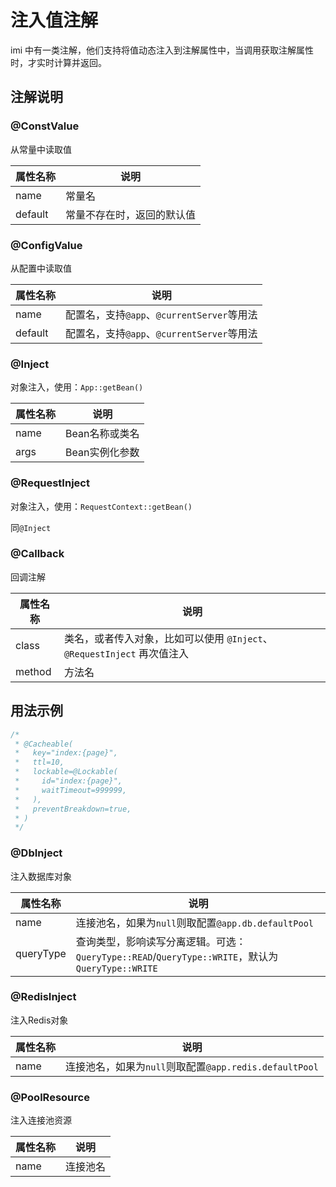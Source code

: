 # 注入值注解

imi 中有一类注解，他们支持将值动态注入到注解属性中，当调用获取注解属性时，才实时计算并返回。

## 注解说明

### @ConstValue

从常量中读取值

| 属性名称 | 说明 |
| ------------ | ------------ 
| name | 常量名 |
| default | 常量不存在时，返回的默认值 |

### @ConfigValue

从配置中读取值

| 属性名称 | 说明 |
| ------------ | ------------ 
| name | 配置名，支持`@app`、`@currentServer`等用法 |
| default | 配置名，支持`@app`、`@currentServer`等用法 | 不存在时，返回的默认值 |

### @Inject

对象注入，使用：`App::getBean()`

| 属性名称 | 说明 |
| ------------ | ------------ 
| name | Bean名称或类名 |
| args | Bean实例化参数 |

### @RequestInject

对象注入，使用：`RequestContext::getBean()`

同`@Inject`

### @Callback

回调注解

| 属性名称 | 说明 |
| ------------ | ------------ 
| class | 类名，或者传入对象，比如可以使用 `@Inject`、`@RequestInject` 再次值注入 |
| method | 方法名 |

## 用法示例

```php
/*
 * @Cacheable(
 *   key="index:{page}",
 *   ttl=10,
 *   lockable=@Lockable(
 *     id="index:{page}",
 *     waitTimeout=999999,
 *   ),
 *   preventBreakdown=true,
 * )
 */
```

### @DbInject

注入数据库对象

| 属性名称 | 说明 |
| ------------ | ------------ 
| name | 连接池名，如果为`null`则取配置`@app.db.defaultPool` |
| queryType | 查询类型，影响读写分离逻辑。可选：`QueryType::READ`/`QueryType::WRITE`，默认为`QueryType::WRITE` |

### @RedisInject

注入Redis对象

| 属性名称 | 说明 |
| ------------ | ------------ 
| name | 连接池名，如果为`null`则取配置`@app.redis.defaultPool` |

### @PoolResource

注入连接池资源

| 属性名称 | 说明 |
| ------------ | ------------ 
| name | 连接池名 |

